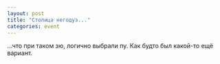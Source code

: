 ```yaml
---
layout: post
title: "Столица негодуэ..."
categories: event
---
```

…что при таком зю, логично выбрали пу. Как будто был какой-то ещё вариант.